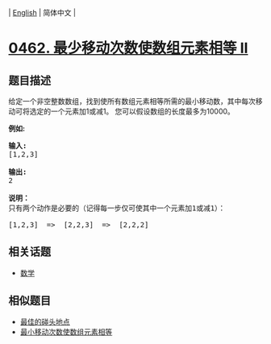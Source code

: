 
| [English](README_EN.md) | 简体中文 |
# [0462. 最少移动次数使数组元素相等 II](https://leetcode-cn.com/problems/minimum-moves-to-equal-array-elements-ii/)
## 题目描述
<p>给定一个非空整数数组，找到使所有数组元素相等所需的最小移动数，其中每次移动可将选定的一个元素加1或减1。 您可以假设数组的长度最多为10000。</p>

<p><strong>例如:</strong></p>

<pre>
<strong>输入:</strong>
[1,2,3]

<strong>输出:</strong>
2

<strong>说明：
</strong>只有两个动作是必要的（记得每一步仅可使其中一个元素加1或减1）： 

[1,2,3]  =&gt;  [2,2,3]  =&gt;  [2,2,2]
</pre>

## 相关话题
- [数学](https://leetcode-cn.com/tag/math)
## 相似题目
- [最佳的碰头地点](../best-meeting-point/README.md)
- [最小移动次数使数组元素相等](../minimum-moves-to-equal-array-elements/README.md)
